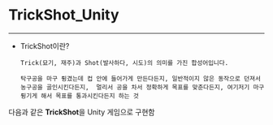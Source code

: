 # TrickShot_Unity
------
- TrickShot이란?

  `Trick(묘기, 재주)과 Shot(발사하다, 시도)의 의미를 가진 합성어입니다.`
  
  `탁구공을 마구 튕겼는데 컵 안에 들어가게 만든다든지, 일반적이지 않은 동작으로 던져서 농구공을 골인시킨다든지, 
  멀리서 공을 차서 정확하게 목표를 맞춘다든지, 여기저기 마구 튕기게 해서 목표를 통과시킨다든지 하는 것`
  
다음과 같은 **TrickShot**을 Unity 게임으로 구현함
